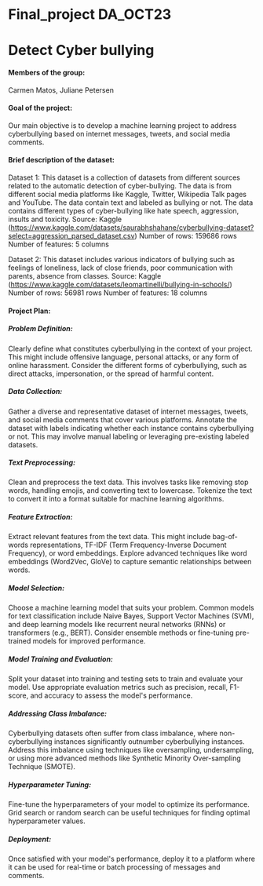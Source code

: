 # Final_project DA_OCT23

# Detect Cyber bullying

#### Members of the group:
Carmen Matos, 
Juliane Petersen

#### Goal of the project:

Our main objective is to develop a machine learning project to address cyberbullying based on 
internet messages, tweets, and social media comments. 

#### Brief description of the dataset:

Dataset 1: 
This dataset is a collection of datasets from different sources related to the automatic detection of cyber-bullying.
The data is from different social media platforms like Kaggle, Twitter, Wikipedia Talk pages and YouTube. The data 
contain text and labeled as bullying or not. The data contains different types of cyber-bullying like hate speech, 
aggression, insults and toxicity.
Source: Kaggle (https://www.kaggle.com/datasets/saurabhshahane/cyberbullying-dataset?select=aggression_parsed_dataset.csv)
Number of rows: 159686 rows
Number of features: 5 columns

Dataset 2: 
This dataset includes various indicators of bullying such as feelings of loneliness, 
lack of close friends, poor communication with parents, absence from classes. 
Source: Kaggle (https://www.kaggle.com/datasets/leomartinelli/bullying-in-schools/)
Number of rows: 56981 rows
Number of features: 18 columns



#### Project Plan:

##### Problem Definition:
Clearly define what constitutes cyberbullying in the context of your project. This might include offensive language, 
personal attacks, or any form of online harassment. Consider the different forms of cyberbullying, such as direct 
attacks, impersonation, or the spread of harmful content.

##### Data Collection:
Gather a diverse and representative dataset of internet messages, tweets, and social media comments that cover various platforms.
Annotate the dataset with labels indicating whether each instance contains cyberbullying or not. This may involve manual 
labeling or leveraging pre-existing labeled datasets.

##### Text Preprocessing:
Clean and preprocess the text data. This involves tasks like removing stop words, handling emojis, and converting text to lowercase.
Tokenize the text to convert it into a format suitable for machine learning algorithms.

##### Feature Extraction:
Extract relevant features from the text data. This might include bag-of-words representations, 
TF-IDF (Term Frequency-Inverse Document Frequency), or word embeddings.
Explore advanced techniques like word embeddings (Word2Vec, GloVe) to capture semantic relationships between words.

##### Model Selection:
Choose a machine learning model that suits your problem. Common models for text classification include Naive Bayes, 
Support Vector Machines (SVM), and deep learning models like recurrent neural networks (RNNs) or transformers (e.g., BERT).
Consider ensemble methods or fine-tuning pre-trained models for improved performance.

##### Model Training and Evaluation:
Split your dataset into training and testing sets to train and evaluate your model.
Use appropriate evaluation metrics such as precision, recall, F1-score, and accuracy to assess the model's performance.

##### Addressing Class Imbalance:
Cyberbullying datasets often suffer from class imbalance, where non-cyberbullying instances significantly outnumber 
cyberbullying instances. Address this imbalance using techniques like oversampling, undersampling, or using more advanced 
methods like Synthetic Minority Over-sampling Technique (SMOTE).

##### Hyperparameter Tuning:
Fine-tune the hyperparameters of your model to optimize its performance. Grid search or random search can be useful 
techniques for finding optimal hyperparameter values.

##### Deployment:
Once satisfied with your model's performance, deploy it to a platform where it can be used for real-time or batch 
processing of messages and comments.

